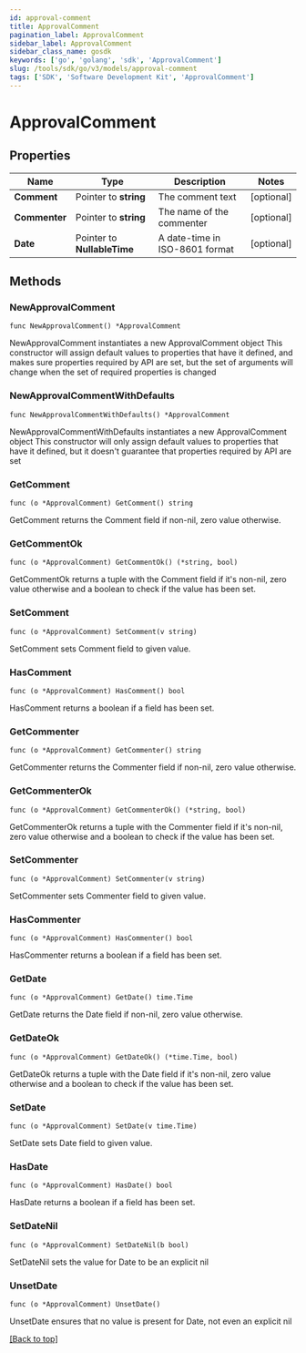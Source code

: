 ```yaml
---
id: approval-comment
title: ApprovalComment
pagination_label: ApprovalComment
sidebar_label: ApprovalComment
sidebar_class_name: gosdk
keywords: ['go', 'golang', 'sdk', 'ApprovalComment'] 
slug: /tools/sdk/go/v3/models/approval-comment
tags: ['SDK', 'Software Development Kit', 'ApprovalComment']
---
```


# ApprovalComment

## Properties

Name | Type | Description | Notes
------------ | ------------- | ------------- | -------------
**Comment** | Pointer to **string** | The comment text | [optional] 
**Commenter** | Pointer to **string** | The name of the commenter | [optional] 
**Date** | Pointer to **NullableTime** | A date-time in ISO-8601 format | [optional] 

## Methods

### NewApprovalComment

`func NewApprovalComment() *ApprovalComment`

NewApprovalComment instantiates a new ApprovalComment object
This constructor will assign default values to properties that have it defined,
and makes sure properties required by API are set, but the set of arguments
will change when the set of required properties is changed

### NewApprovalCommentWithDefaults

`func NewApprovalCommentWithDefaults() *ApprovalComment`

NewApprovalCommentWithDefaults instantiates a new ApprovalComment object
This constructor will only assign default values to properties that have it defined,
but it doesn't guarantee that properties required by API are set

### GetComment

`func (o *ApprovalComment) GetComment() string`

GetComment returns the Comment field if non-nil, zero value otherwise.

### GetCommentOk

`func (o *ApprovalComment) GetCommentOk() (*string, bool)`

GetCommentOk returns a tuple with the Comment field if it's non-nil, zero value otherwise
and a boolean to check if the value has been set.

### SetComment

`func (o *ApprovalComment) SetComment(v string)`

SetComment sets Comment field to given value.

### HasComment

`func (o *ApprovalComment) HasComment() bool`

HasComment returns a boolean if a field has been set.

### GetCommenter

`func (o *ApprovalComment) GetCommenter() string`

GetCommenter returns the Commenter field if non-nil, zero value otherwise.

### GetCommenterOk

`func (o *ApprovalComment) GetCommenterOk() (*string, bool)`

GetCommenterOk returns a tuple with the Commenter field if it's non-nil, zero value otherwise
and a boolean to check if the value has been set.

### SetCommenter

`func (o *ApprovalComment) SetCommenter(v string)`

SetCommenter sets Commenter field to given value.

### HasCommenter

`func (o *ApprovalComment) HasCommenter() bool`

HasCommenter returns a boolean if a field has been set.

### GetDate

`func (o *ApprovalComment) GetDate() time.Time`

GetDate returns the Date field if non-nil, zero value otherwise.

### GetDateOk

`func (o *ApprovalComment) GetDateOk() (*time.Time, bool)`

GetDateOk returns a tuple with the Date field if it's non-nil, zero value otherwise
and a boolean to check if the value has been set.

### SetDate

`func (o *ApprovalComment) SetDate(v time.Time)`

SetDate sets Date field to given value.

### HasDate

`func (o *ApprovalComment) HasDate() bool`

HasDate returns a boolean if a field has been set.

### SetDateNil

`func (o *ApprovalComment) SetDateNil(b bool)`

 SetDateNil sets the value for Date to be an explicit nil

### UnsetDate
`func (o *ApprovalComment) UnsetDate()`

UnsetDate ensures that no value is present for Date, not even an explicit nil

[[Back to top]](#) 


